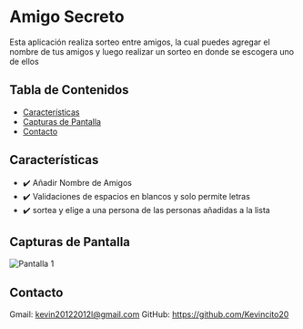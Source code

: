 # Amigo Secreto
Esta aplicación realiza sorteo entre amigos, la cual puedes agregar el nombre de tus amigos y luego realizar un sorteo en donde se escogera uno de ellos

## Tabla de Contenidos
- [Características](#características)
- [Capturas de Pantalla](#capturas-de-pantalla)
- [Contacto](#contacto)

## Características
- ✔️ Añadir Nombre de Amigos
- ✔️ Validaciones de espacios en blancos y solo permite letras
- ✔️ sortea y elige a una persona de las personas añadidas a la lista

## Capturas de Pantalla

![Pantalla 1](C:\Users\kevin\OneDrive\Imágenes\App.png)

## Contacto
Gmail: kevin20122012l@gmail.com 
GitHub: https://github.com/Kevincito20
